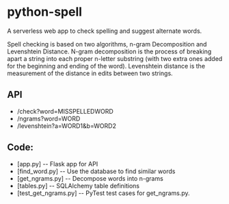 # python-spell

A serverless web app to check spelling and suggest alternate words.

Spell checking is based on two algorithms, n-gram Decomposition and
Levenshtein Distance.  N-gram decomposition is the process of breaking
apart a string into each proper n-letter substring (with two extra
ones added for the beginning and ending of the word). Levenshtein
distance is the measurement of the distance in edits between two
strings.

## API
  * /check?word=MISSPELLEDWORD
  * /ngrams?word=WORD
  * /levenshtein?a=WORD1&b=WORD2

## Code:

  * [app.py] -- Flask app for API
  * [find_word.py] -- Use the database to find similar words
  * [get_ngrams.py] -- Decompose words into n-grams
  * [tables.py] -- SQLAlchemy table definitions
  * [test_get_ngrams.py] -- PyTest test cases for get_ngrams.py.
